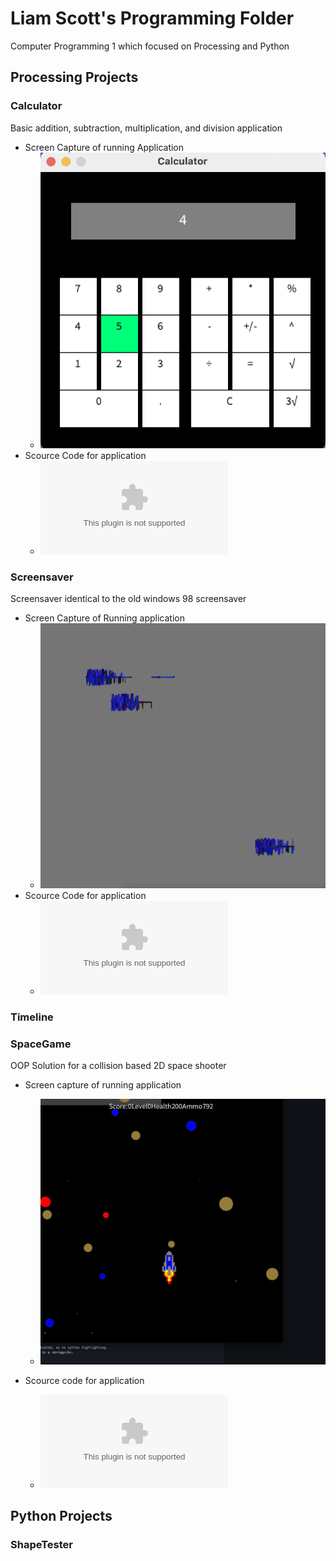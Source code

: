 # Liam Scott's Programming Folder
Computer Programming 1 which focused on Processing and Python

## Processing Projects

### Calculator
Basic addition, subtraction, multiplication, and division application
  * Screen Capture of running Application
    * ![Calculator](https://github.com/LemScoot/IhopeIcaneditthis/blob/gh-pages/images/Calculator%20Pic.png?raw=true) 
  * Scource Code for application
    * ![Source Code for Calculator](https://github.com/LemScoot/IhopeIcaneditthis/blob/gh-pages/SRC/Calculator.zip)

### Screensaver
Screensaver identical to the old windows 98 screensaver
  * Screen Capture of Running application
    * ![Screensaver](https://github.com/LemScoot/IhopeIcaneditthis/blob/gh-pages/images/Screensaver%20Pic.png?raw=true)
  * Scource Code for application
    * ![Scource Code for Screensaver](https://github.com/LemScoot/IhopeIcaneditthis/blob/gh-pages/SRC/Screensaver.zip)

### Timeline

### SpaceGame
OOP Solution for a collision based 2D space shooter
* Screen capture of running application
  * ![SpaceGame](https://github.com/LemScoot/IhopeIcaneditthis/blob/gh-pages/images/SpaceGame%20Pic.png?raw=true)

* Scource code for application
  * ![Scource Code for SpaceGame](https://github.com/LemScoot/IhopeIcaneditthis/blob/gh-pages/SRC/Space_Game.zip)

## Python Projects

### ShapeTester
